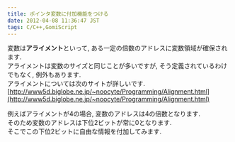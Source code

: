 ```yaml
---
title: ポインタ変数に付加機能をつける
date: 2012-04-08 11:36:47 JST
tags: C/C++,GomiScript
---
```


変数は<span class="deco" style="font-weight:bold;">アライメント</span>といって, ある一定の倍数のアドレスに変数領域が確保されます.  
アライメントは変数のサイズと同じことが多いですが, そう定義されているわけでもなく, 例外もあります.  
アライメントについては次のサイトが詳しいです.  
[http://www5d.biglobe.ne.jp/~noocyte/Programming/Alignment.html](http://www5d.biglobe.ne.jp/~noocyte/Programming/Alignment.html)

  
例えばアライメントが4の場合, 変数のアドレスは4の倍数となります.  
そのため変数のアドレスは下位2ビットが常に0となります.  
そこでこの下位2ビットに自由な情報を付加してみます.

